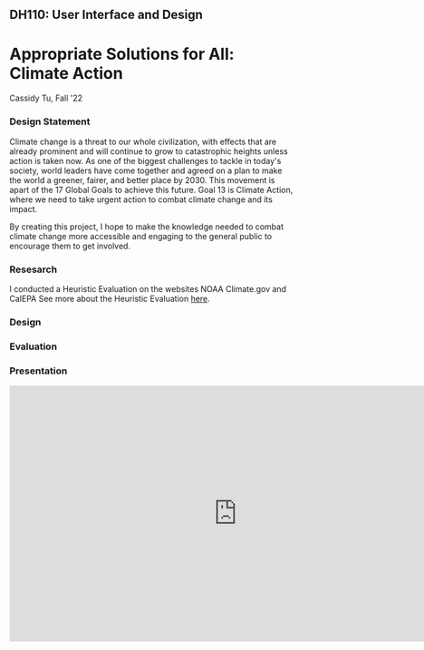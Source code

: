 ## DH110: User Interface and Design

# Appropriate Solutions for All: Climate Action

Cassidy Tu, Fall '22

### Design Statement
Climate change is a threat to our whole civilization, with effects that are already prominent and will continue to grow to catastrophic heights unless action is taken now. As one of the biggest challenges to tackle in today's society, world leaders have come together and agreed on a plan to make the world a greener, fairer, and better place by 2030. This movement is apart of the 17 Global Goals to achieve this future. Goal 13 is Climate Action, where we need to take urgent action to combat climate change and its impact.

By creating this project, I hope to make the knowledge needed to combat climate change more accessible and engaging to the general public to encourage them to get involved.

### Resesarch
I conducted a Heuristic Evaluation on the websites NOAA Climate.gov and CalEPA
See more about the Heuristic Evaluation [here](https://github.com/cassidytu/DH110/blob/main/assignments/01.md).

### Design


### Evaluation


### Presentation
<iframe style="border: 1px solid rgba(0, 0, 0, 0.1);" width="800" height="450" src="https://www.figma.com/embed?embed_host=share&url=https%3A%2F%2Fwww.figma.com%2Fproto%2Ffb7HeYASgMqib0UkTgDNFs%2Fdh-110%3Fnode-id%3D213%253A1746%26scaling%3Dcontain%26page-id%3D44%253A8%26starting-point-node-id%3D213%253A1746" allowfullscreen></iframe>
